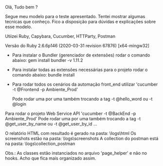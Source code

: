 Olá, Tudo bem ?

Segue meu modelo para o teste apresentado. Tentei mostrar algumas tecnicas que conheço. 
Fico a disposição para dúvidas e explicações sobre esse modelo.

Utiizei Ruby, Capybara, Cucumber, HTTParty, Postman

Versão do Ruby 2.6.6p146 (2020-03-31 revision 67876) [x64-mingw32] 
* Para instalar o Bundler (gerenciador de extensões) rodar o comando abaixo:
gem install bundler -v 1.11.2

* Para instalar todas as extensões necessárias para o projeto rodar o comando abaixo:
bundle install

* Para rodar todos os cenários da automação front_end utilizar 'cucumber -t @Frontend -p Ambiente_Prod'

    Pode rodar uma por uma também trocando a tag -t @hello_word ou -t @login

Para rodar o projeto Web Service API 'cucumber -t @BackEnd -p Ambiente_Prod'
Pode rodar uma por uma também trocando a tag -t @get_user_by_name ou -t @get_user_by_id ...

O relatório HTML com resultado é gerado na pasta: \logs\html 
Os screenshots estão na pasta: \logs\screenshots 
A collection do postman está na pasta: \logs\collection_postman

Obs.: As classes estão instanciados no arquivo 'page_helper' e não no hooks. Acho que fica mais organizado assim.
